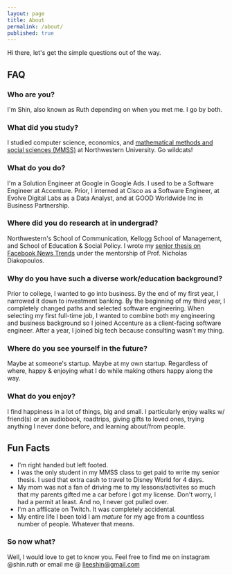 ```yaml
---
layout: page
title: About
permalink: /about/
published: true
---
```



Hi there, let's get the simple questions out of the way.

## FAQ

### Who are you?
I'm Shin, also known as Ruth depending on when you met me. I go by both.

### What did you study?
I studied computer science, economics, and [mathematical methods and social sciences (MMSS)](https://www.mmss.northwestern.edu/people/students/class-of-2018.html) at Northwestern University. Go wildcats!

### What do you do?
I'm a Solution Engineer at Google in Google Ads. I used to be a Software Engineer at Accenture. Prior, I interned at Cisco as a Software Engineer, at Evolve Digital Labs as a Data Analyst, and at GOOD Worldwide Inc in Business Partnership.

### Where did you do research at in undergrad?
Northwestern's School of Communication, Kellogg School of Management, and School of Education & Social Policy. I wrote my [senior thesis on Facebook News Trends](https://github.com/shinandruth/facebookTrends) under the mentorship of Prof. Nicholas Diakopoulos.

### Why do you have such a diverse work/education background?
Prior to college, I wanted to go into business. By the end of my first year, I narrowed it down to investment banking. By the beginning of my third year, I completely changed paths and selected software engineering. When selecting my first full-time job, I wanted to combine both my engineering and business background so I joined Accenture as a client-facing software engineer. After a year, I joined big tech because consulting wasn't my thing. 

### Where do you see yourself in the future?
Maybe at someone's startup. Maybe at my own startup. Regardless of where, happy & enjoying what I do while making others happy along the way.

### What do you enjoy?
I find happiness in a lot of things, big and small. I particularly enjoy walks w/ friend(s) or an audiobook, roadtrips, giving gifts to loved ones, trying anything I never done before, and learning about/from people. 


## Fun Facts
* I'm right handed but left footed.  
* I was the only student in my MMSS class to get paid to write my senior thesis. I used that extra cash to travel to Disney World for 4 days.  
* My mom was not a fan of driving me to my lessons/activites so much that my parents gifted me a car before I got my license. Don't worry, I had a permit at least. And no, I never got pulled over.  
* I'm an afflicate on Twitch. It was completely accidental.
* My entire life I been told I am *mature* for my age from a countless number of people. Whatever that means.




### So now what?
Well, I would love to get to know you. Feel free to find me on instagram @shin.ruth or email me @ [lleeshin@gmail.com](mailto:lleeshihn@gmail.com)
